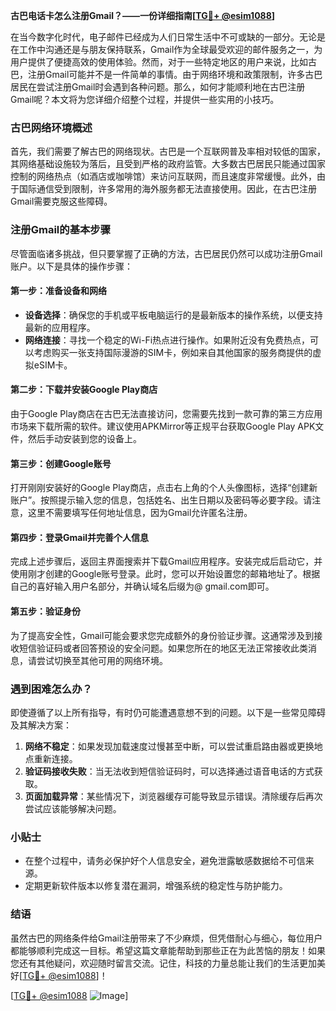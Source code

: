 **古巴电话卡怎么注册Gmail？——一份详细指南[[TG💪+ @esim1088](https://t.me/s/esim1088)]**

在当今数字化时代，电子邮件已经成为人们日常生活中不可或缺的一部分。无论是在工作中沟通还是与朋友保持联系，Gmail作为全球最受欢迎的邮件服务之一，为用户提供了便捷高效的使用体验。然而，对于一些特定地区的用户来说，比如古巴，注册Gmail可能并不是一件简单的事情。由于网络环境和政策限制，许多古巴居民在尝试注册Gmail时会遇到各种问题。那么，如何才能顺利地在古巴注册Gmail呢？本文将为您详细介绍整个过程，并提供一些实用的小技巧。

### 古巴网络环境概述

首先，我们需要了解古巴的网络现状。古巴是一个互联网普及率相对较低的国家，其网络基础设施较为落后，且受到严格的政府监管。大多数古巴居民只能通过国家控制的网络热点（如酒店或咖啡馆）来访问互联网，而且速度非常缓慢。此外，由于国际通信受到限制，许多常用的海外服务都无法直接使用。因此，在古巴注册Gmail需要克服这些障碍。

### 注册Gmail的基本步骤

尽管面临诸多挑战，但只要掌握了正确的方法，古巴居民仍然可以成功注册Gmail账户。以下是具体的操作步骤：

#### 第一步：准备设备和网络
- **设备选择**：确保您的手机或平板电脑运行的是最新版本的操作系统，以便支持最新的应用程序。
- **网络连接**：寻找一个稳定的Wi-Fi热点进行操作。如果附近没有免费热点，可以考虑购买一张支持国际漫游的SIM卡，例如来自其他国家的服务商提供的虚拟eSIM卡。

#### 第二步：下载并安装Google Play商店
由于Google Play商店在古巴无法直接访问，您需要先找到一款可靠的第三方应用市场来下载所需的软件。建议使用APKMirror等正规平台获取Google Play APK文件，然后手动安装到您的设备上。

#### 第三步：创建Google账号
打开刚刚安装好的Google Play商店，点击右上角的个人头像图标，选择“创建新账户”。按照提示输入您的信息，包括姓名、出生日期以及密码等必要字段。请注意，这里不需要填写任何地址信息，因为Gmail允许匿名注册。

#### 第四步：登录Gmail并完善个人信息
完成上述步骤后，返回主界面搜索并下载Gmail应用程序。安装完成后启动它，并使用刚才创建的Google账号登录。此时，您可以开始设置您的邮箱地址了。根据自己的喜好输入用户名部分，并确认域名后缀为@ gmail.com即可。

#### 第五步：验证身份
为了提高安全性，Gmail可能会要求您完成额外的身份验证步骤。这通常涉及到接收短信验证码或者回答预设的安全问题。如果您所在的地区无法正常接收此类消息，请尝试切换至其他可用的网络环境。

### 遇到困难怎么办？

即使遵循了以上所有指导，有时仍可能遭遇意想不到的问题。以下是一些常见障碍及其解决方案：

1. **网络不稳定**：如果发现加载速度过慢甚至中断，可以尝试重启路由器或更换地点重新连接。
2. **验证码接收失败**：当无法收到短信验证码时，可以选择通过语音电话的方式获取。
3. **页面加载异常**：某些情况下，浏览器缓存可能导致显示错误。清除缓存后再次尝试应该能够解决问题。

### 小贴士

- 在整个过程中，请务必保护好个人信息安全，避免泄露敏感数据给不可信来源。
- 定期更新软件版本以修复潜在漏洞，增强系统的稳定性与防护能力。

### 结语

虽然古巴的网络条件给Gmail注册带来了不少麻烦，但凭借耐心与细心，每位用户都能够顺利完成这一目标。希望这篇文章能帮助到那些正在为此苦恼的朋友！如果您还有其他疑问，欢迎随时留言交流。记住，科技的力量总能让我们的生活更加美好[[TG💪+ @esim1088](https://t.me/s/esim1088)]！

[[TG💪+ @esim1088](https://t.me/s/esim1088) ![Image](https://i.postimg.cc/4NQfJmqS/Snipaste-2025-05-13-00-14-12.png)]